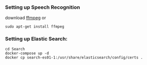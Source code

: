 ### Setting up Speech Recognition
download [ffmpeg](https://ffmpeg.org/download.html#build-windows)
or
```
sudo apt-get install ffmpeg
```

### Setting up Elastic Search:
```
cd Search
docker-compose up -d
docker cp search-es01-1:/usr/share/elasticsearch/config/certs .
```
